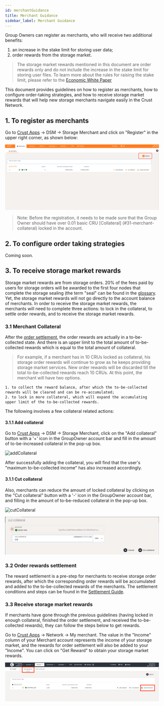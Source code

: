 ```yaml
---
id: merchantGuidance
title: Merchant Guidance
sidebar_label: Merchant Guidance
---
```


Group Owners can register as merchants, who will receive two additional benefits:

1. an increase in the stake limit for storing user data;
2. order rewards from the storage market.

> The storage market rewards mentioned in this document are order rewards only and do not include the increase in the stake limit for storing user files. To learn more about the rules for raising the stake limit, please refer to the [Economic White Paper](https://crust-data.oss-cn-shanghai.aliyuncs.com/crust-home/whitepapers/ecowhitepaper_en.pdf)

This document provides guidelines on how to register as merchants, how to configure order-taking strategies, and how to receive storage market rewards that will help new storage merchants navigate easily in the Crust Network.

## 1. To register as merchants

Go to [Crust Apps](apps.crust.network) -> DSM -> Storage Merchant and click on "Register" in the upper right corner, as shown below:

![register](assets/merchant/register.png)

> Note: Before the registration, it needs to be made sure that the Group Owner should have over 0.01 basic CRU [Collateral] (#31-merchant-collateral) locked in the account.

## 2. To configure order taking strategies

Coming soon.

## 3. To receive storage market rewards

Storage market rewards are from storage orders. 20% of the fees paid by users for storage orders will be awarded to the first four nodes that complete the storage sealing (the term "seal" can be found in the [glossary](glossary.md). Yet, the storage market rewards will not go directly to the account balance of merchants. In order to receive the storage market rewards, the merchants will need to complete three actions: to lock in the collateral, to settle order rewards, and to receive the storage market rewards.

### 3.1 Merchant Collateral

After the [order settlement](orderSettlement.md), the order rewards are actually in a to-be-collected state. And there is an upper limit to the total amount of to-be-collected rewards which is equal to the total amount of collateral.

> For example, if a merchant has in 10 CRUs locked as collateral, his storage order rewards will continue to grow as he keeps providing storage market services. New order rewards will be discarded till the total to-be-collected rewards reach 10 CRUs. At this point, the merchant will have two options.

    1. to collect the reward balance, after which the to-be-collected rewards will be cleared and can be re-accumulated;
    2. to lock in more collateral, which will expand the accumulating upper limit of the to-be-collected rewards.

The following involves a few collateral related actions:

#### 3.1.1 Add collateral

Go to  [Crust Apps](apps.crust.network) -> DSM -> Storage Merchant, click on the "Add collateral" button with a '+' icon in the GroupOwner account bar and fill in the amount of to-be-increased collateral in the pop-up box.

![addCollateral](assets/merchant/addCollaterall.png)

After successfully adding the collateral, you will find that the user's "maximum to-be-collected income" has also increased accordingly.

#### 3.1.1 Cut collateral

Also, merchants can reduce the amount of locked collateral by clicking on the "Cut collateral" button with a '-' icon in the GroupOwner account bar, and filling in the amount of to-be-reduced collateral in the pop-up box.

![cutCollateral](assets/merchant/cutCollaterall.png)

![inputCutAmount](assets/merchant/inputCutAmount.png)

### 3.2 Order rewards settlement

The reward settlement is a pre-step for merchants to receive storage order rewards, after which the corresponding order rewards will be accumulated and added to the to-be-collected rewards of the merchants. The settlement conditions and steps can be found in the [Settlement Guide](orderSettlement.md).

### 3.3 Receive storage market rewards

If merchants have gone through the previous guidelines (having locked in enough collateral, finished the order settlement, and received the to-be-collected rewards), they can follow the steps below to get rewards.

Go to [Crust Apps](apps.crust.network) -> Network -> My merchant. The value in the "Income" column of your Merchant account represents the income of your storage market, and the rewards for order settlement will also be added to your "Income". You can click on "Get Reward" to obtain your storage market rewards.

![getReward](assets/merchant/getReward.png)

